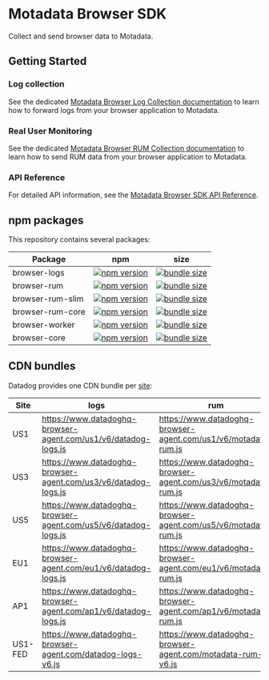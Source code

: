 # Motadata Browser SDK

Collect and send browser data to Motadata.

## Getting Started

### Log collection

See the dedicated [Motadata Browser Log Collection documentation][08] to learn how to forward logs from your browser application to Motadata.

### Real User Monitoring

See the dedicated [Motadata Browser RUM Collection documentation][18] to learn how to send RUM data from your browser application to Motadata.

### API Reference

For detailed API information, see the [Motadata Browser SDK API Reference][71].

## npm packages

This repository contains several packages:

| Package          | npm                      | size                     |
| ---------------- | ------------------------ | ------------------------ |
| browser-logs     | [![npm version][01]][02] | [![bundle size][03]][04] |
| browser-rum      | [![npm version][11]][12] | [![bundle size][13]][14] |
| browser-rum-slim | [![npm version][21]][22] | [![bundle size][23]][24] |
| browser-rum-core | [![npm version][51]][52] | [![bundle size][53]][54] |
| browser-worker   | [![npm version][61]][62] | [![bundle size][63]][64] |
| browser-core     | [![npm version][41]][42] | [![bundle size][43]][44] |

## CDN bundles

Datadog provides one CDN bundle per [site][70]:

| Site    | logs                                                           | rum                                                           | rum-slim                                                           |
| ------- | -------------------------------------------------------------- | ------------------------------------------------------------- | ------------------------------------------------------------------ |
| US1     | https://www.datadoghq-browser-agent.com/us1/v6/datadog-logs.js | https://www.datadoghq-browser-agent.com/us1/v6/motadata-rum.js | https://www.datadoghq-browser-agent.com/us1/v6/motadata-rum-slim.js |
| US3     | https://www.datadoghq-browser-agent.com/us3/v6/datadog-logs.js | https://www.datadoghq-browser-agent.com/us3/v6/motadata-rum.js | https://www.datadoghq-browser-agent.com/us3/v6/motadata-rum-slim.js |
| US5     | https://www.datadoghq-browser-agent.com/us5/v6/datadog-logs.js | https://www.datadoghq-browser-agent.com/us5/v6/motadata-rum.js | https://www.datadoghq-browser-agent.com/us5/v6/motadata-rum-slim.js |
| EU1     | https://www.datadoghq-browser-agent.com/eu1/v6/datadog-logs.js | https://www.datadoghq-browser-agent.com/eu1/v6/motadata-rum.js | https://www.datadoghq-browser-agent.com/eu1/v6/motadata-rum-slim.js |
| AP1     | https://www.datadoghq-browser-agent.com/ap1/v6/datadog-logs.js | https://www.datadoghq-browser-agent.com/ap1/v6/motadata-rum.js | https://www.datadoghq-browser-agent.com/ap1/v6/motadata-rum-slim.js |
| US1-FED | https://www.datadoghq-browser-agent.com/datadog-logs-v6.js     | https://www.datadoghq-browser-agent.com/motadata-rum-v6.js     | https://www.datadoghq-browser-agent.com/motadata-rum-slim-v6.js     |

[1]: https://github.githubassets.com/favicons/favicon.png
[2]: https://imgix.datadoghq.com/img/favicons/favicon-32x32.png
[01]: https://badge.fury.io/js/%40datadog%2Fbrowser-logs.svg
[02]: https://badge.fury.io/js/%40datadog%2Fbrowser-logs

[03]: https://deno.bundlejs.com/badge?q=@motadata365/browser-logs&treeshake=[*]
[04]: https://bundlejs.com/?q=@motadata365/browser-logs&treeshake=[*]
[08]: https://docs.datadoghq.com/logs/log_collection/javascript
[11]: https://badge.fury.io/js/%40datadog%2Fbrowser-rum.svg
[12]: https://badge.fury.io/js/%40datadog%2Fbrowser-rum
[13]: https://deno.bundlejs.com/badge?q=@motadata365/browser-rum&treeshake=[*]
[14]: https://bundlejs.com/?q=@motadata365/browser-rum&treeshake=[*]
[18]: https://docs.datadoghq.com/real_user_monitoring/browser/
[21]: https://badge.fury.io/js/%40datadog%2Fbrowser-rum-slim.svg
[22]: https://badge.fury.io/js/%40datadog%2Fbrowser-rum-slim
[23]: https://deno.bundlejs.com/badge?q=@motadata365/browser-rum-slim&treeshake=[*]
[24]: https://bundlejs.com/?q=@motadata365/browser-rum-slim&treeshake=[*]
[41]: https://badge.fury.io/js/%40datadog%2Fbrowser-core.svg
[42]: https://badge.fury.io/js/%40datadog%2Fbrowser-core
[43]: https://deno.bundlejs.com/badge?q=@motadata365/browser-core&treeshake=[*]
[44]: https://bundlejs.com/?q=@motadata365/browser-core&treeshake=[*]
[51]: https://badge.fury.io/js/%40datadog%2Fbrowser-rum-core.svg
[52]: https://badge.fury.io/js/%40datadog%2Fbrowser-rum-core
[53]: https://deno.bundlejs.com/badge?q=@motadata365/browser-rum-core&treeshake=[*]
[54]: https://bundlejs.com/?q=@motadata365/browser-rum-core&treeshake=[*]
[61]: https://badge.fury.io/js/%40datadog%2Fbrowser-worker.svg
[62]: https://badge.fury.io/js/%40datadog%2Fbrowser-worker
[63]: https://deno.bundlejs.com/badge?q=@motadata365/browser-worker&treeshake=[*]
[64]: https://bundlejs.com/?q=@motadata365/browser-worker&treeshake=[*]
[70]: https://docs.datadoghq.com/getting_started/site/
[71]: https://datadoghq.dev/browser-sdk/
